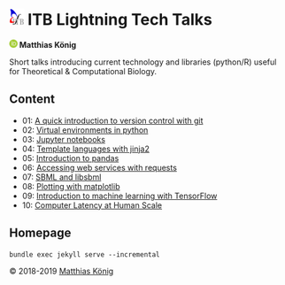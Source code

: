 <h1><img src="./img/itblogo.gif" height="30"/> ITB Lightning Tech Talks</h1>
<b><a href="https://orcid.org/0000-0003-1725-179X" title="https://orcid.org/0000-0003-1725-179X"><img src="./img/orcid.png" height="15"/></a> Matthias König</b>

Short talks introducing current technology and libraries (python/R) useful for Theoretical & Computational Biology.

## Content
* 01: [A quick introduction to version control with git](./talks/01_git)
* 02: [Virtual environments in python](./talks/02_virtualenv)
* 03: [Jupyter notebooks](./talks/03_jupyter)
* 04: [Template languages with jinja2](./talks/04_templates)
* 05: [Introduction to pandas](./talks/05_pandas)
* 06: [Accessing web services with requests](./talks/06_requests)
* 07: [SBML and libsbml](./talks/07_libsbml)
* 08: [Plotting with matplotlib](./talks/08_matplotlib)
* 09: [Introduction to machine learning with TensorFlow](./talks/09_tensorflow)
* 10: [Computer Latency at Human Scale](./talks/10_latency)


## Homepage
```
bundle exec jekyll serve --incremental
```

&copy; 2018-2019 [Matthias König](https://livermetabolism.com)